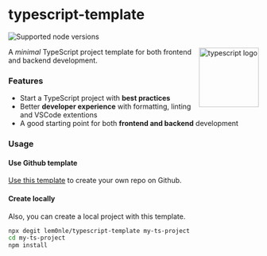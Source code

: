 # typescript-template

![Supported node versions](https://img.shields.io/node/v/husky)

<img align="right" src="https://upload.wikimedia.org/wikipedia/commons/thumb/4/4c/Typescript_logo_2020.svg/1200px-Typescript_logo_2020.svg.png" height="120px" alt="typescript logo">

A _minimal_ TypeScript project template for both frontend and backend development.

### Features

* Start a TypeScript project with **best practices**
* Better **developer experience** with formatting, linting and VSCode extentions
* A good starting point for both **frontend and backend** development

### Usage
#### Use Github template
[Use this template](https://github.com/lem0nle/typescript-template/generate) to create your own repo on Github.

#### Create locally
Also, you can create a local project with this template.

```bash
npx degit lem0nle/typescript-template my-ts-project
cd my-ts-project
npm install
```
